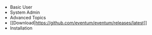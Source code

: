 * Basic User
* System Admin
* Advanced Topics
* [[Download|https://github.com/eventum/eventum/releases/latest]]
* Installation